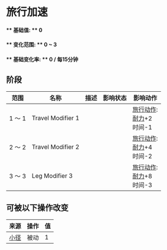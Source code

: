 # 旅行加速  
#### ** 基础值: ** 0   
#### ** 变化范围: ** 0 ~ 3  
#### ** 基础变化率: ** 0 / 每15分钟  
## 阶段  
范围  |  名称  |  描述  |  影响状态  |  影响动作  
----  |  ----  |  ----  |  ----  |  ----  
1 ～ 1  |  Travel Modifier 1  |    |    |  [旅行动作](TravelAction.md): <br>[耐力](Stamina.md)+2<br>时间-1  
2 ～ 2  |  Travel Modifier 2  |    |    |  [旅行动作](TravelAction.md): <br>[耐力](Stamina.md)+4<br>时间-2  
3 ～ 3  |  Leg Modifier 3  |    |    |  [旅行动作](TravelAction.md): <br>[耐力](Stamina.md)+8<br>时间-3  
## 可被以下操作改变  
来源  |  操作  |  值  
----  |  ----  |  ----  
[小径](Imp_Path.md)  |  被动  |  1  
